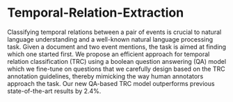 # Temporal-Relation-Extraction

Classifying temporal relations between a pair of events is crucial to natural language understanding and a well-known natural language processing task. Given a document and two event mentions, the task is aimed at finding which one started first. We propose an efficient approach for temporal relation classification (TRC) using a boolean question answering (QA) model which we fine-tune on questions that we carefully design based on the TRC annotation guidelines, thereby mimicking the way human annotators approach the task. Our new QA-based TRC model outperforms previous state-of-the-art results by 2.4%.
